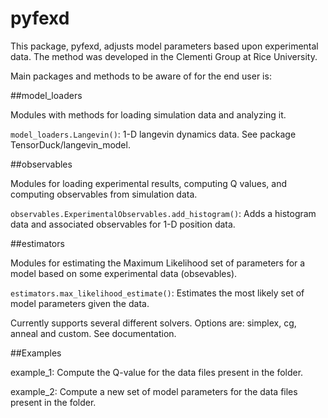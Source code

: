 pyfexd
======

This package, pyfexd, adjusts model parameters based upon experimental data. The method was developed in the Clementi Group at Rice University. 

Main packages and methods to be aware of for the end user is:

##model_loaders

Modules with methods for loading simulation data and analyzing it.

`model_loaders.Langevin()`: 1-D langevin dynamics data. See package TensorDuck/langevin_model.

##observables

Modules for loading experimental results, computing Q values, and computing observables from simulation data.


`observables.ExperimentalObservables.add_histogram()`: Adds a histogram data and associated observables for 1-D position data.

##estimators


Modules for estimating the Maximum Likelihood set of parameters for a model based on some experimental data (obsevables). 

`estimators.max_likelihood_estimate()`: Estimates the most likely set of model parameters given the data.

Currently supports several different solvers. Options are: simplex, cg, anneal and custom. See documentation. 


##Examples

example_1: Compute the Q-value for the data files present in the folder.

example_2: Compute a new set of model parameters for the data files present in the folder.




